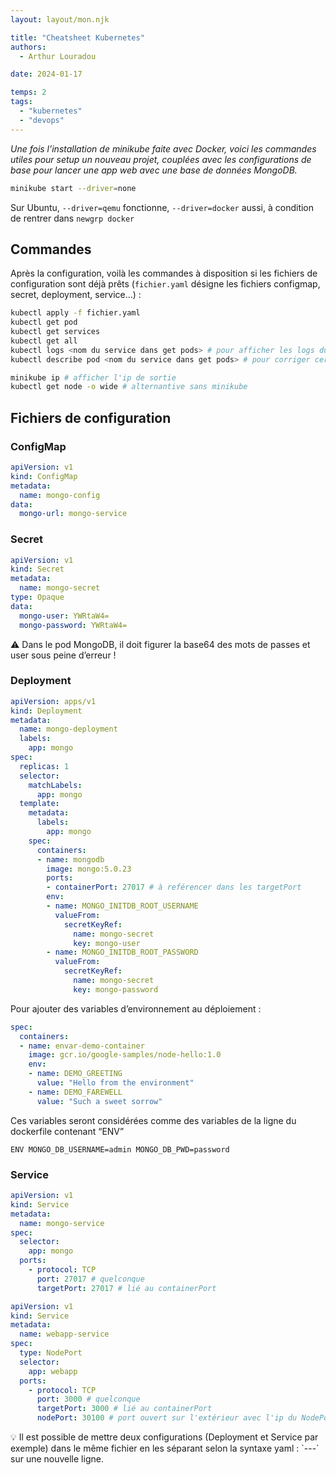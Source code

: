 ```yaml
---
layout: layout/mon.njk

title: "Cheatsheet Kubernetes"
authors:
  - Arthur Louradou

date: 2024-01-17

temps: 2
tags:
  - "kubernetes"
  - "devops"
---
```



*Une fois l’installation de minikube faite avec Docker, voici les commandes utiles pour setup un nouveau projet, couplées avec les configurations de base pour lancer une app web avec une base de données MongoDB.*

```bash
minikube start --driver=none 
```

Sur Ubuntu, `--driver=qemu` fonctionne, `--driver=docker` aussi, à condition de rentrer dans `newgrp docker`

## Commandes

Après la configuration, voilà les commandes à disposition si les fichiers de configuration sont déjà prêts (`fichier.yaml` désigne les fichiers configmap, secret, deployment, service…) :

```bash
kubectl apply -f fichier.yaml
kubectl get pod
kubectl get services
kubectl get all
kubectl logs <nom du service dans get pods> # pour afficher les logs du container
kubectl describe pod <nom du service dans get pods> # pour corriger certains bugs

minikube ip # afficher l'ip de sortie
kubectl get node -o wide # alternantive sans minikube
```

## Fichiers de configuration

### ConfigMap

```yaml
apiVersion: v1
kind: ConfigMap
metadata:
  name: mongo-config
data:
  mongo-url: mongo-service
```

### Secret

```yaml
apiVersion: v1
kind: Secret
metadata:
  name: mongo-secret
type: Opaque
data:
  mongo-user: YWRtaW4=
  mongo-password: YWRtaW4=
```

<aside>
⚠️ Dans le pod MongoDB, il doit figurer la base64 des mots de passes et user sous peine d’erreur !

</aside>

### Deployment

```yaml
apiVersion: apps/v1
kind: Deployment
metadata:
  name: mongo-deployment
  labels:
    app: mongo
spec:
  replicas: 1
  selector:
    matchLabels:
      app: mongo
  template:
    metadata:
      labels:
        app: mongo
    spec:
      containers:
      - name: mongodb
        image: mongo:5.0.23
        ports:
        - containerPort: 27017 # à reférencer dans les targetPort
        env:
        - name: MONGO_INITDB_ROOT_USERNAME
          valueFrom:
            secretKeyRef:
              name: mongo-secret
              key: mongo-user
        - name: MONGO_INITDB_ROOT_PASSWORD
          valueFrom:
            secretKeyRef:
              name: mongo-secret
              key: mongo-password
```

Pour ajouter des variables d’environnement au déploiement :

```yaml
spec:
  containers:
  - name: envar-demo-container
    image: gcr.io/google-samples/node-hello:1.0
    env:
    - name: DEMO_GREETING
      value: "Hello from the environment"
    - name: DEMO_FAREWELL
      value: "Such a sweet sorrow"
```

Ces variables seront considérées comme des variables de la ligne du dockerfile contenant “ENV”

```
ENV MONGO_DB_USERNAME=admin MONGO_DB_PWD=password
```

### Service

```yaml
apiVersion: v1
kind: Service
metadata:
  name: mongo-service
spec:
  selector:
    app: mongo
  ports:
    - protocol: TCP
      port: 27017 # quelconque
      targetPort: 27017 # lié au containerPort
```

```yaml
apiVersion: v1
kind: Service
metadata:
  name: webapp-service
spec:
  type: NodePort
  selector:
    app: webapp
  ports:
    - protocol: TCP
      port: 3000 # quelconque
      targetPort: 3000 # lié au containerPort
      nodePort: 30100 # port ouvert sur l'extérieur avec l'ip du NodePort
```

<aside>
💡 Il est possible de mettre deux configurations (Deployment et Service par exemple) dans le même fichier en les séparant selon la syntaxe yaml : `---` sur une nouvelle ligne.

</aside>
